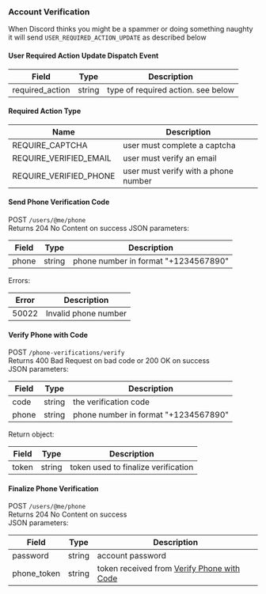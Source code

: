 ### Account Verification

When Discord thinks you might be a spammer or doing something naughty it will send `USER_REQUIRED_ACTION_UPDATE` as described below

#### User Required Action Update Dispatch Event

| Field           | Type   | Description                        |
|-----------------|--------|------------------------------------|
| required_action | string | type of required action. see below |

#### Required Action Type

| Name                   | Description                          |
|------------------------|--------------------------------------|
| REQUIRE_CAPTCHA        | user must complete a captcha         |
| REQUIRE_VERIFIED_EMAIL | user must verify an email            |
| REQUIRE_VERIFIED_PHONE | user must verify with a phone number |

#### Send Phone Verification Code

POST `/users/@me/phone`  
Returns 204 No Content on success
JSON parameters:

| Field | Type   | Description                          |
|-------|--------|--------------------------------------|
| phone | string | phone number in format "+1234567890" |

Errors:

| Error | Description          |
|-------|----------------------|
| 50022 | Invalid phone number |

#### Verify Phone with Code

POST `/phone-verifications/verify`  
Returns 400 Bad Request on bad code or 200 OK on success  
JSON parameters:

| Field | Type   | Description                          |
|-------|--------|--------------------------------------|
| code  | string | the verification code                |
| phone | string | phone number in format "+1234567890" |

Return object:

| Field | Type   | Description                         |
|-------|--------|-------------------------------------|
| token | string | token used to finalize verification |

#### Finalize Phone Verification

POST `/users/@me/phone`  
Returns 204 No Content on success  
JSON parameters:

| Field       | Type   | Description                                                           |
|-------------|--------|-----------------------------------------------------------------------|
| password    | string | account password                                                      |
| phone_token | string | token received from [Verify Phone with Code](#verify-phone-with-code) |
